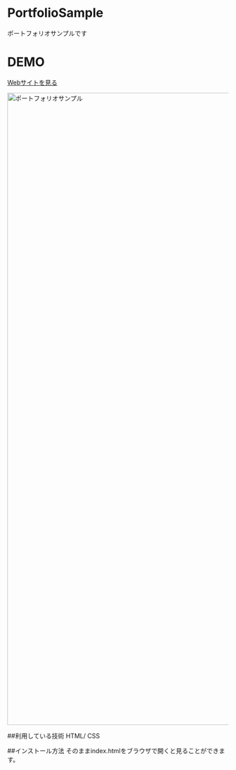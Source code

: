 PortfolioSample
====

ポートフォリオサンプルです

# DEMO
[Webサイトを見る](https://hashimotoportfolio.herokuapp.com/)

<img width="1440" alt="ポートフォリオサンプル" src="https://user-images.githubusercontent.com/78990708/121455400-5cfe6d00-c9df-11eb-9a16-3d3c8be6ccf9.png">


##利用している技術
HTML/ CSS 

##インストール方法
そのままindex.htmlをブラウザで開くと見ることができます。

